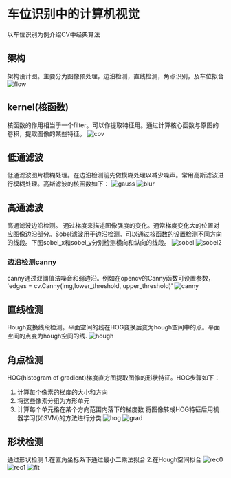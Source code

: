 # 车位识别中的计算机视觉
以车位识别为例介绍CV中经典算法

## 架构
架构设计图。主要分为图像预处理，边沿检测，直线检测，角点识别，及车位拟合
![flow](../img/CV/flowchart.png)

## kernel(核函数)
核函数的作用相当于一个filter。可以作提取特征用。通过计算核心函数与原图的卷积，提取图像的某些特征。
![cov](../img/CV/cov.gif)

## 低通滤波
低通滤波图片模糊处理。在边沿检测前先做模糊处理以减少噪声。常用高斯滤波进行模糊处理。高斯滤波的核函数如下：
![gauss](../img/CV/gaussian.png)
![blur](../img/CV/blur.png)

## 高通滤波
高通滤波边沿检测。
通过梯度来描述图像强度的变化。通常梯度变化大的位置对应图像边沿部分。Sobel滤波用于边沿检测。可以通过核函数的设置检测不同方向的线段。下图sobel_x和sobel_y分别检测横向和纵向的线段。
![sobel](../img/CV/sobel.png)
![sobel2](../img/CV/sobel2.png)
 
### 边沿检测canny
canny通过双阈值法噪音和弱边沿。例如在opencv的Canny函数可设置参数，
'edges = cv.Canny(img,lower_threshold, upper_threshold)'
![canny](../img/CV/canny.png)


## 直线检测
Hough变换线段检测。平面空间的线在HOG变换后变为hough空间中的点。平面空间的点变为hough空间的线.
![hough](../img/CV/hough.png)


## 角点检测
HOG(histogram of gradient)梯度直方图提取图像的形状特征。HOG步骤如下：
1. 计算每个像素的梯度的大小和方向
2. 将这些像素分组为方形单元
3. 计算每个单元格在某个方向范围内落下的梯度数
将图像转成HOG特征后用机器学习(如SVM)的方法进行分类
![hog](../img/CV/hog.png)
![grad](../img/CV/grad2.png)

## 形状检测
通过形状检测
1.在直角坐标系下通过最小二乘法拟合
2.在Hough空间拟合
![rec0](../img/CV/rec0.png)
![rec1](../img/CV/rec1.png)
![fit](../img/CV/fit.png)
